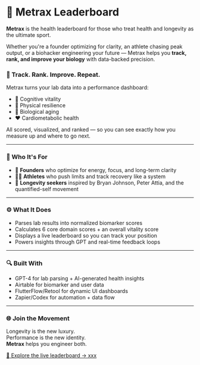 # 🧬 Metrax Leaderboard

**Metrax** is the health leaderboard for those who treat health and longevity as the ultimate sport.

Whether you're a founder optimizing for clarity, an athlete chasing peak output, or a biohacker engineering your future — Metrax helps you **track, rank, and improve your biology** with data-backed precision.

### 🔁 Track. Rank. Improve. Repeat.

Metrax turns your lab data into a performance dashboard:
- 🧠 Cognitive vitality
- 💪 Physical resilience
- 🔬 Biological aging
- ❤️ Cardiometabolic health

All scored, visualized, and ranked — so you can see exactly how you measure up and where to go next.

---

### 💼 Who It's For
- 🚀 **Founders** who optimize for energy, focus, and long-term clarity
- 🏋️‍♂️ **Athletes** who push limits and track recovery like a system
- 🧬 **Longevity seekers** inspired by Bryan Johnson, Peter Attia, and the quantified-self movement

---

### ⚙️ What It Does
- Parses lab results into normalized biomarker scores
- Calculates 6 core domain scores + an overall vitality score
- Displays a live leaderboard so you can track your position
- Powers insights through GPT and real-time feedback loops

---

### 🔍 Built With
- GPT-4 for lab parsing + AI-generated health insights
- Airtable for biomarker and user data
- FlutterFlow/Retool for dynamic UI dashboards
- Zapier/Codex for automation + data flow

---

### 🌐 Join the Movement
Longevity is the new luxury.  
Performance is the new identity.  
**Metrax** helps you engineer both.

[🔗 Explore the live leaderboard → xxx](https://xxx.com)
